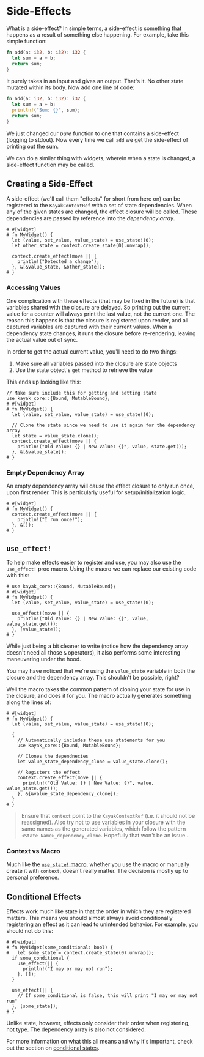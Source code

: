 # Side-Effects

What is a side-effect? In simple terms, a side-effect is something that happens as a result of something else happening. For example, take this simple function:

```rust
fn add(a: i32, b: i32): i32 {
  let sum = a + b;
  return sum;
}
```

It purely takes in an input and gives an output. That's it. No other state mutated within its body. Now add one line of code:

```rust
fn add(a: i32, b: i32): i32 {
  let sum = a + b;
  println!("Sum: {}", sum);
  return sum;
}
```

We just changed our *pure* function to one that contains a side-effect (logging to stdout). Now every time we call `add` we get the side-effect of printing out the sum.

We can do a similar thing with widgets, wherein when a state is changed, a side-effect function may be called.

## Creating a Side-Effect

A side-effect (we'll call them "effects" for short from here on) can be registered to the `KayakContextRef` with a set of state dependencies. When any of the given states are changed, the effect closure will be called. These dependencies are passed by reference into the *dependency array*.

```rust,noplayground
# #[widget]
# fn MyWidget() {
  let (value, set_value, value_state) = use_state!(0);
  let other_state = context.create_state(0).unwrap();
  
  context.create_effect(move || {
    println!("Detected a change");
  }, &[&value_state, &other_state]);
# }
```

### Accessing Values

One complication with these effects (that may be fixed in the future) is that variables shared with the closure are delayed. So printing out the current value for a counter will always print the last value, not the current one. The reason this happens is that the closure is registered upon render, and all captured variables are captured with their current values. When a dependency state changes, it runs the closure before re-rendering, leaving the actual value out of sync.

In order to get the actual current value, you'll need to do two things:

1. Make sure all variables passed into the closure are state objects
2. Use the state object's `get` method to retrieve the value

This ends up looking like this:

```rust,noplayground
// Make sure include this for getting and setting state
use kayak_core::{Bound, MutableBound};
# #[widget]
# fn MyWidget() {
  let (value, set_value, value_state) = use_state!(0);
  
  // Clone the state since we need to use it again for the dependency array
  let state = value_state.clone();
  context.create_effect(move || {
    println!("Old Value: {} | New Value: {}", value, state.get());
  }, &[&value_state]);
# }
```

### Empty Dependency Array

An empty dependency array will cause the effect closure to only run once, upon first render. This is particularly useful for setup/initialization logic.

```rust,noplayground
# #[widget]
# fn MyWidget() {
  context.create_effect(move || {
    println!("I run once!");
  }, &[]);
# }
```

## `use_effect!`

To help make effects easier to register and use, you may also use the `use_effect!` proc macro. Using the macro we can  replace our existing code with this:

```rust,noplayground
# use kayak_core::{Bound, MutableBound};
# #[widget]
# fn MyWidget() {
  let (value, set_value, value_state) = use_state!(0);
  
  use_effect!(move || {
    println!("Old Value: {} | New Value: {}", value, value_state.get());
  }, [value_state]);
# }
```

While just being a bit cleaner to write (notice how the dependency array doesn't need all those `&` operators), it also performs some interesting maneuvering under the hood.

You may have noticed that we're using the `value_state` variable in both the closure and the dependency array. This shouldn't be possible, right?

Well the macro takes the common pattern of cloning your state for use in the closure, and does it for you. The macro actually generates something along the lines of:

```rust,noplayground
# #[widget]
# fn MyWidget() {
  let (value, set_value, value_state) = use_state!(0);
  
  {
    // Automatically includes these use statements for you
    use kayak_core::{Bound, MutableBound};

    // Clones the dependnecies
    let value_state_dependency_clone = value_state.clone();
    
    // Registers the effect
    context.create_effect(move || {
      println!("Old Value: {} | New Value: {}", value, value_state.get());
    }, &[&value_state_dependency_clone]);
  }
# }
```

> Ensure that `context` point to the `KayakContextRef` (i.e. it should not be reassigned). Also try not to use variables in your closure with the same names as the generated variables, which follow the pattern `<State Name>_dependency_clone`. Hopefully that won't be an issue...

### Context vs Macro

Much like the [`use_state!` macro](./state.md#use_state), whether you use the macro or manually create it with `context`, doesn't really matter. The decision is mostly up to personal preference.

## Conditional Effects

Effects work much like state in that the order in which they are registered matters. This means you should almost always avoid conditionally registering an effect as it can lead to unintended behavior. For example, you should not do this:

```rust,noplayground
# #[widget]
# fn MyWidget(some_conditional: bool) {
#   let some_state = context.create_state(0).unwrap();
  if some_conditional {
    use_effect(|| {
      println!("I may or may not run");
    }, []);
  }
  
  use_effect(|| {
    // If some_conditional is false, this will print "I may or may not run"
  }, [some_state]);
# }
```

Unlike state, however, effects only consider their order when registering, not type. The dependency array is also not considered.

For more information on what this all means and why it's important, check out the section on [conditional states](./state.md#conditional-states).

